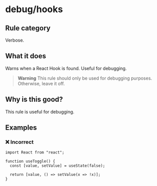 # debug/hooks

<!-- end auto-generated rule header -->

## Rule category

Verbose.

## What it does

Warns when a React Hook is found. Useful for debugging.

> **Warning**
> This rule should only be used for debugging purposes.
> Otherwise, leave it off.

## Why is this good?

This rule is useful for debugging.

## Examples

### ❌ Incorrect

```tsx
import React from "react";

function useToggle() {
  const [value, setValue] = useState(false);

  return [value, () => setValue(x => !x)];
}
```
